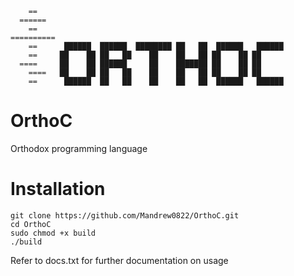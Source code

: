         == 		 
      ======	
        ==	    
    ==========   
	    ==      ██████  ██████  ████████ ██   ██  ██████   ██████ 
        ==     ██    ██ ██   ██    ██    ██   ██ ██    ██ ██      
      ====     ██    ██ ██████     ██    ███████ ██    ██ ██      
        ====   ██    ██ ██   ██    ██    ██   ██ ██    ██ ██      
        ==      ██████  ██   ██    ██    ██   ██  ██████   ██████ 






# OrthoC
Orthodox programming language








# Installation
    git clone https://github.com/Mandrew0822/OrthoC.git
    cd OrthoC
    sudo chmod +x build
    ./build
















Refer to docs.txt for further documentation on usage















